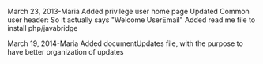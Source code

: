 
March 23, 2013-Maria 
Added privilege user home page 
Updated Common user header: So it actually says "Welcome UserEmail"
Added read me file to install php/javabridge

March 19, 2014-Maria 
Added documentUpdates file, with the purpose to have better organization of updates 
